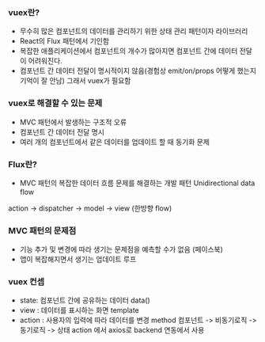 ### vuex란?
- 무수히 많은 컴포넌트의 데이터를 관리하기 위한 상태 관리 패턴이자 라이브러리
- React의 Flux 패턴에서 기인함
- 복잡한 애플리케이션에서 컴포넌트의 개수가 많아지면 컴포넌트 간에 데이터 전달이 어려워진다. 
- 컴포넌트 간 데이터 전달이 명시적이지 않음(경험상 emit/on/props 어떻게 했는지 기억이 잘 안남)
그래서 vuex가 필요함

### vuex로 해결할 수 있는 문제
- MVC 패턴에서 발생하는 구조적 오류
- 컴포넌트 간 데이터 전달 명시
- 여러 개의 컴포넌트에서 같은 데이터를 업데이트 할 때 동기화 문제


### Flux란?
- MVC 패턴의 복잡한 데이터 흐름 문제를 해결하는 개발 패턴
Unidirectional data flow

action -> dispatcher -> model -> view (한방향 flow)


### MVC 패턴의 문제점
- 기능 추가 및 변경에 따라 생기는 문제점을 예측할 수가 없음 (페이스북)
- 앱이 복잡해지면서 생기는 업데이트 루프

### vuex 컨셉
- state: 컴포넌트 간에 공유하는 데이터 data()
- view : 데이터를 표시하는 화면 template
- action : 사용자의 입력에 따라 데이터를 변경 method
컴포넌트 -> 비동기로직 -> 동기로직 -> 상태
action 에서 axios로 backend 연동에서 사용